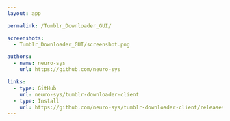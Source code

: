 ```yaml
---
layout: app

permalink: /Tumblr_Downloader_GUI/

screenshots:
  - Tumblr_Downloader_GUI/screenshot.png

authors:
  - name: neuro-sys
    url: https://github.com/neuro-sys

links:
  - type: GitHub
    url: neuro-sys/tumblr-downloader-client
  - type: Install
    url: https://github.com/neuro-sys/tumblr-downloader-client/releases
---
```

